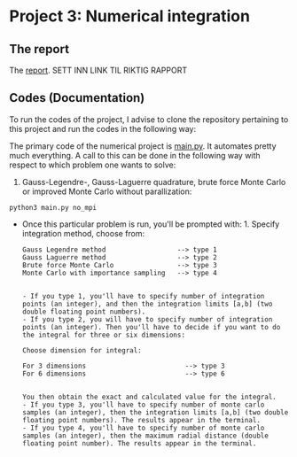 # Project 3: Numerical integration

## The report
The [report](https://github.com/reneaas/ComputationalPhysics/blob/master/projects/project2/report/Project_2_report.pdf). SETT INN LINK TIL RIKTIG RAPPORT

## Codes (Documentation)
To run the codes of the project, I advise to clone the repository pertaining to this project and run the codes in the following way:

The primary code of the numerical project is [main.py](https://github.com/reneaas/ComputationalPhysics/blob/master/projects/project3/codes/main.py). It automates pretty much everything. A call to this can be done in the following way with respect to which problem one wants to solve:

1. Gauss-Legendre-, Gauss-Laguerre quadrature, brute force Monte Carlo or improved Monte Carlo without parallization:

```console
python3 main.py no_mpi
```

  * Once this particular problem is run, you'll be prompted with:
    1.
        Specify integration method, choose from:

        Gauss Legendre method                  --> type 1
        Gauss Laguerre method                  --> type 2
        Brute force Monte Carlo                --> type 3
        Monte Carlo with importance sampling   --> type 4


        - If you type 1, you'll have to specify number of integration points (an integer), and then the integration limits [a,b] (two double floating point numbers).
        - If you type 2, you will have to specify number of integration points (an integer). Then you'll have to decide if you want to do the integral for three or six dimensions:

        Choose dimension for integral:

        For 3 dimensions                         --> type 3
        For 6 dimensions                         --> type 6
      

        You then obtain the exact and calculated value for the integral.
        - If you type 3, you'll have to specify number of monte carlo samples (an integer), then the integration limits [a,b] (two double floating point numbers). The results appear in the terminal.
        - If you type 4, you'll have to specify number of monte carlo samples (an integer), then the maximum radial distance (double floating point number). The results appear in the terminal.
